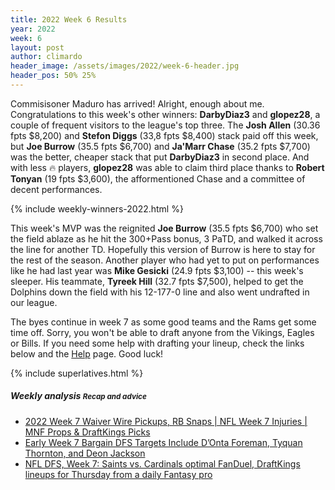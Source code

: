 ```yaml
---
title: 2022 Week 6 Results
year: 2022
week: 6
layout: post
author: climardo
header_image: /assets/images/2022/week-6-header.jpg
header_pos: 50% 25%
---
```


Commisisoner Maduro has arrived! Alright, enough about me. Congratulations to this week's other winners: **DarbyDiaz3** and **glopez28**, a couple of frequent visitors to the league's top three. The **Josh Allen** (30.36 fpts $8,200) and **Stefon Diggs** (33,8 fpts $8,400) stack paid off this week, but **Joe Burrow** (35.5 fpts $6,700) and **Ja'Marr Chase** (35.2 fpts $7,700) was the better, cheaper stack that put **DarbyDiaz3** in second place. And with less 🔥 players, **glopez28** was able to claim third place thanks to **Robert Tonyan** (19 fpts $3,600), the afformentioned Chase and a committee of decent performances.  

{% include weekly-winners-2022.html %}

This week's MVP was the reignited **Joe Burrow** (35.5 fpts $6,700) who set the field ablaze as he hit the 300+Pass bonus, 3 PaTD, and walked it across the line for another TD. Hopefully this version of Burrow is here to stay for the rest of the season. Another player who had yet to put on performances like he had last year was **Mike Gesicki** (24.9 fpts $3,100) -- this week's sleeper. His teammate, **Tyreek Hill** (32.7 fpts $7,500), helped to get the Dolphins down the field with his 12-177-0 line and also went undrafted in our league. 

The byes continue in week 7 as some good teams and the Rams get some time off. Sorry, you won't be able to draft anyone from the Vikings, Eagles or Bills. If you need some help with drafting your lineup, check the links below and the [Help](/help) page. Good luck!

{% include superlatives.html %}

##### Weekly analysis <small class="text-muted">Recap and advice</small>
- [2022 Week 7 Waiver Wire Pickups, RB Snaps \| NFL Week 7 Injuries \| MNF Props & DraftKings Picks](https://youtu.be/7J9INa2z2Gs)
- [Early Week 7 Bargain DFS Targets Include D’Onta Foreman, Tyquan Thornton, and Deon Jackson](https://www.profootballnetwork.com/early-dfs-targets-week-7-2022/)
- [NFL DFS, Week 7: Saints vs. Cardinals optimal FanDuel, DraftKings lineups for Thursday from a daily Fantasy pro](https://www.sportsline.com/insiders/nfl-dfs-week-7-saints-vs-cardinals-optimal-fanduel-draftkings-lineups-for-thursday-from-a-daily-fantasy-pro/)
